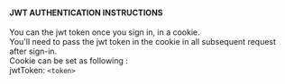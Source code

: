 #### JWT AUTHENTICATION INSTRUCTIONS ####

You can the jwt token once you sign in, in a cookie.
<br>
You'll need to pass the jwt token in the cookie in all subsequent request after sign-in.
<br>
Cookie can be set as following : 
<br>
jwtToken: `<token>`
